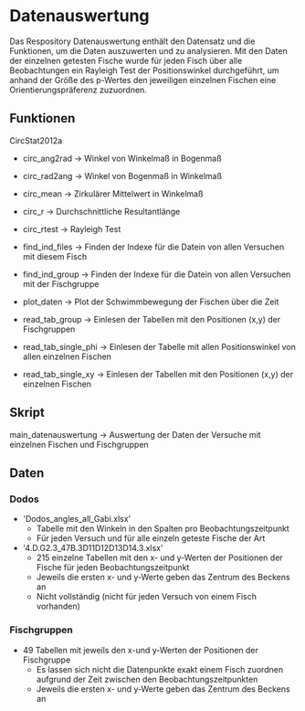 # Datenauswertung

Das Respository Datenauswertung enthält den Datensatz und die Funktionen, um die Daten auszuwerten 
und zu analysieren. Mit den Daten der einzelnen getesten Fische wurde für jeden Fisch über alle 
Beobachtungen ein Rayleigh Test der Positionswinkel durchgeführt, um anhand der Größe des p-Wertes den jeweiligen einzelnen 
Fischen eine Orientierungspräferenz zuzuordnen. 

## Funktionen
CircStat2012a
- circ_ang2rad           -> Winkel von Winkelmaß in Bogenmaß
- circ_rad2ang           -> Winkel von Bogenmaß in Winkelmaß
- circ_mean              -> Zirkulärer Mittelwert in Winkelmaß
- circ_r                 -> Durchschnittliche Resultantlänge
- circ_rtest             -> Rayleigh Test

- find_ind_files         -> Finden der Indexe für die Datein von allen Versuchen mit diesem Fisch
- find_ind_group         -> Finden der Indexe für die Datein von allen Versuchen mit der Fischgruppe
- plot_daten             -> Plot der Schwimmbewegung der Fischen über die Zeit
- read_tab_group         -> Einlesen der Tabellen mit den Positionen (x,y) der Fischgruppen
- read_tab_single_phi    -> Einlesen der Tabelle mit allen Positionswinkel von allen einzelnen Fischen
- read_tab_single_xy     -> Einlesen der Tabellen mit den Positionen (x,y) der einzelnen Fischen

## Skript
main_datenauswertung     -> Auswertung der Daten der Versuche mit einzelnen Fischen und Fischgruppen

## Daten
### Dodos
- 'Dodos_angles_all_Gabi.xlsx'
  - Tabelle mit den Winkeln in den Spalten pro Beobachtungszeitpunkt 
  - Für jeden Versuch und für alle einzeln geteste Fische der Art 
- '4.D.G2.3_47B.3D11D12D13D14.3.xlsx'
  - 215 einzelne Tabellen mit den x- und y-Werten der Positionen der Fische 
  für jeden Beobachtungszeitpunkt
  - Jeweils die ersten x- und y-Werte geben das Zentrum des Beckens an
  - Nicht vollständig (nicht für jeden Versuch von einem Fisch vorhanden)

### Fischgruppen
- 49 Tabellen mit jeweils den x-und y-Werten der Positionen der Fischgruppe
  - Es lassen sich nicht die Datenpunkte exakt einem Fisch zuordnen 
     aufgrund der Zeit zwischen den Beobachtungszeitpunkten
  - Jeweils die ersten x- und y-Werte geben das Zentrum des Beckens an














